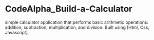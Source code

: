 # CodeAlpha_Build-a-Calculator
 simple calculator application that performs basic arithmetic operations: addition, subtraction, multiplication, and division. Built using [Html, Css, Javascript].
